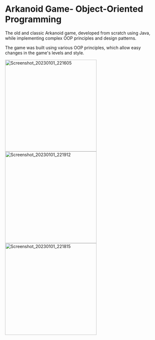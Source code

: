 # Arkanoid Game- Object-Oriented Programming

The old and classic Arkanoid game, developed from scratch using Java, while implementing complex OOP principles and design patterns.

The game was built using various OOP principles, which allow easy changes in the game's levels and style.

<p float="left">
<img width="300" alt="Screenshot_20230101_221605" src="https://user-images.githubusercontent.com/112930532/210183606-63c94f1b-bc88-414b-a474-fd6189290496.png">
<img width="300" alt="Screenshot_20230101_221912" src="https://user-images.githubusercontent.com/112930532/210183613-dfb5ea88-7677-40a3-af9e-5e2799c6e4a4.png">
<img width="300" alt="Screenshot_20230101_221815" src="https://user-images.githubusercontent.com/112930532/210183616-47933f0d-2700-4aa4-ade7-98132bd91518.png">


